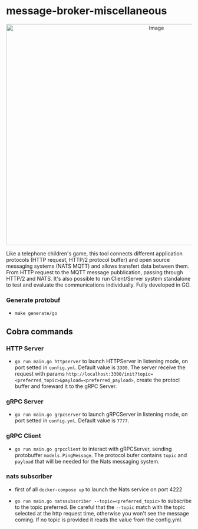 # message-broker-miscellaneous

<p align="center">
    <img src="[Image] https://github.com/enbis/message-broker-miscellaneous/image/enbis_mbm_logo.tif)" alt="Image" width="800" height="600" />
</p>

Like a telephone children's game, this tool connects different application protocols (HTTP request, HTTP/2 protocol buffer) and open source messaging systems (NATS MQTT) and allows transfert data between them. From HTTP request to the MQTT message pubblication, passing through HTTP/2 and NATS. It's also possible to run Client/Server system standalone to test and evaluate the communications individually. Fully developed in GO.   

### Generate protobuf

- `make generate/go` 

## Cobra commands

### HTTP Server

- `go run main.go httpserver` to launch HTTPServer in listening mode, on port setted in `config.yml`. Default value is `3300`. The server receive the request with params `http://localhost:3300/init?topic=<preferred_topic>&payload=<preferred_payload>`, create the protocl buffer and foreward it to the gRPC Server.

### gRPC Server

- `go run main.go grpcserver` to launch gRPCServer in listening mode, on port setted in `config.yml`. Default value is `7777`.

### gRPC Client

- `go run main.go grpcclient` to interact with gRPCServer, sending protobuffer `models.PingMessage`. The protocol bufer contains `topic` and `payload` that will be needed for the Nats messaging system.

### nats subscriber

- first of all `docker-compose up` to launch the Nats service on port 4222

- `go run main.go natssubscriber --topic=<preferred_topic>` to subscribe to the topic preferred. Be careful that the `--topic` match with the topic selected at the http request time, otherwise you won't see the message coming. If no topic is provided it reads the value from the config.yml. 
